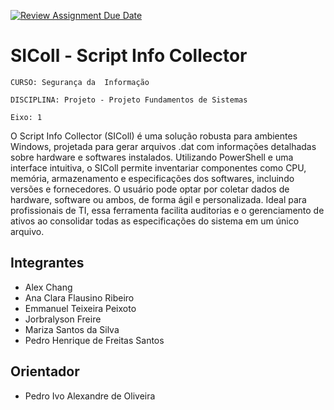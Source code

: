 [![Review Assignment Due Date](https://classroom.github.com/assets/deadline-readme-button-22041afd0340ce965d47ae6ef1cefeee28c7c493a6346c4f15d667ab976d596c.svg)](https://classroom.github.com/a/m98LfJT-)
# SIColl - Script Info Collector 

`CURSO: Segurança da  Informação`

`DISCIPLINA: Projeto - Projeto Fundamentos de Sistemas`

`Eixo: 1`

O Script Info Collector (SIColl) é uma solução robusta para ambientes Windows, projetada para gerar arquivos .dat com informações detalhadas sobre hardware e softwares instalados. Utilizando PowerShell e uma interface intuitiva, o SIColl permite inventariar componentes como CPU, memória, armazenamento e especificações dos softwares, incluindo versões e fornecedores. O usuário pode optar por coletar dados de hardware, software ou ambos, de forma ágil e personalizada. Ideal para profissionais de TI, essa ferramenta facilita auditorias e o gerenciamento de ativos ao consolidar todas as especificações do sistema em um único arquivo.

## Integrantes

* Alex Chang
* Ana Clara Flausino Ribeiro
* Emmanuel Teixeira Peixoto
* Jorbralyson Freire
* Mariza Santos da Silva
* Pedro Henrique de Freitas Santos

## Orientador

* Pedro Ivo Alexandre de Oliveira



